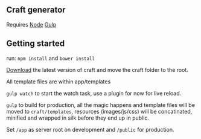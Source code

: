 Craft generator
-
Requires [Node](http://nodejs.org/) [Gulp](http://gulpjs.com/)

Getting started
-
run: ```npm install``` and ```bower install```

[Download](http://buildwithcraft.com/) the latest version of craft and move the craft folder to the root.

All template files are within app/templates

```gulp watch``` to start the watch task, use a plugin for now for live reload.

```gulp``` to build for production, all the magic happens and template files will be moved to ```craft/templates```, resources (images/js/css) will be concatinated, minified and wrapped in silk before they end up in public.

Set ```/app``` as server root on development and ```/public``` for production.

